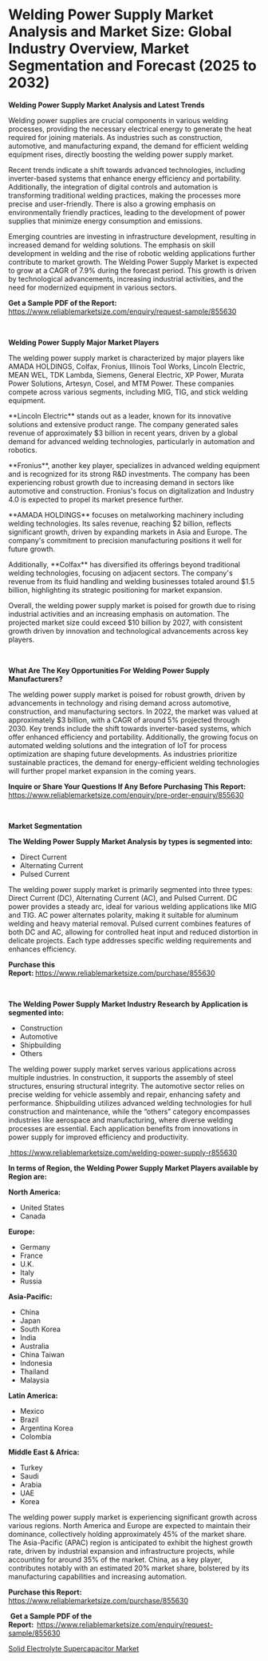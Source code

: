 <p><h1>Welding Power Supply Market Analysis and Market Size: Global Industry Overview, Market Segmentation and Forecast (2025 to 2032)</h1></p><p><strong>Welding Power Supply Market Analysis and Latest Trends</strong></p>
<p><p>Welding power supplies are crucial components in various welding processes, providing the necessary electrical energy to generate the heat required for joining materials. As industries such as construction, automotive, and manufacturing expand, the demand for efficient welding equipment rises, directly boosting the welding power supply market. </p><p>Recent trends indicate a shift towards advanced technologies, including inverter-based systems that enhance energy efficiency and portability. Additionally, the integration of digital controls and automation is transforming traditional welding practices, making the processes more precise and user-friendly. There is also a growing emphasis on environmentally friendly practices, leading to the development of power supplies that minimize energy consumption and emissions.</p><p>Emerging countries are investing in infrastructure development, resulting in increased demand for welding solutions. The emphasis on skill development in welding and the rise of robotic welding applications further contribute to market growth. The Welding Power Supply Market is expected to grow at a CAGR of 7.9% during the forecast period. This growth is driven by technological advancements, increasing industrial activities, and the need for modernized equipment in various sectors.</p></p>
<p><strong>Get a Sample PDF of the Report:&nbsp;</strong> <a href="https://www.reliablemarketsize.com/enquiry/request-sample/855630?utm_campaign=2386&utm_medium=2&utm_source=Github&utm_content=ia&utm_term=13022025&utm_id=welding-power-supply">https://www.reliablemarketsize.com/enquiry/request-sample/855630</a></p>
<p>&nbsp;</p>
<p><strong>Welding Power Supply Major Market Players</strong></p>
<p><p>The welding power supply market is characterized by major players like AMADA HOLDINGS, Colfax, Fronius, Illinois Tool Works, Lincoln Electric, MEAN WEL, TDK Lambda, Siemens, General Electric, XP Power, Murata Power Solutions, Artesyn, Cosel, and MTM Power. These companies compete across various segments, including MIG, TIG, and stick welding equipment.</p><p>**Lincoln Electric** stands out as a leader, known for its innovative solutions and extensive product range. The company generated sales revenue of approximately $3 billion in recent years, driven by a global demand for advanced welding technologies, particularly in automation and robotics.</p><p>**Fronius**, another key player, specializes in advanced welding equipment and is recognized for its strong R&D investments. The company has been experiencing robust growth due to increasing demand in sectors like automotive and construction. Fronius's focus on digitalization and Industry 4.0 is expected to propel its market presence further.</p><p>**AMADA HOLDINGS** focuses on metalworking machinery including welding technologies. Its sales revenue, reaching $2 billion, reflects significant growth, driven by expanding markets in Asia and Europe. The company's commitment to precision manufacturing positions it well for future growth.</p><p>Additionally, **Colfax** has diversified its offerings beyond traditional welding technologies, focusing on adjacent sectors. The company's revenue from its fluid handling and welding businesses totaled around $1.5 billion, highlighting its strategic positioning for market expansion.</p><p>Overall, the welding power supply market is poised for growth due to rising industrial activities and an increasing emphasis on automation. The projected market size could exceed $10 billion by 2027, with consistent growth driven by innovation and technological advancements across key players.</p></p>
<p>&nbsp;</p>
<p><strong>What Are The Key Opportunities For Welding Power Supply Manufacturers?</strong></p>
<p><p>The welding power supply market is poised for robust growth, driven by advancements in technology and rising demand across automotive, construction, and manufacturing sectors. In 2022, the market was valued at approximately $3 billion, with a CAGR of around 5% projected through 2030. Key trends include the shift towards inverter-based systems, which offer enhanced efficiency and portability. Additionally, the growing focus on automated welding solutions and the integration of IoT for process optimization are shaping future developments. As industries prioritize sustainable practices, the demand for energy-efficient welding technologies will further propel market expansion in the coming years.</p></p>
<p><strong>Inquire or Share Your Questions If Any Before Purchasing This Report:</strong> <a href="https://www.reliablemarketsize.com/enquiry/pre-order-enquiry/855630?utm_campaign=2386&utm_medium=2&utm_source=Github&utm_content=ia&utm_term=13022025&utm_id=welding-power-supply">https://www.reliablemarketsize.com/enquiry/pre-order-enquiry/855630</a></p>
<p>&nbsp;</p>
<p><strong>Market Segmentation</strong></p>
<p><strong>The Welding Power Supply Market Analysis by types is segmented into:</strong></p>
<p><ul><li>Direct Current</li><li>Alternating Current</li><li>Pulsed Current</li></ul></p>
<p><p>The welding power supply market is primarily segmented into three types: Direct Current (DC), Alternating Current (AC), and Pulsed Current. DC power provides a steady arc, ideal for various welding applications like MIG and TIG. AC power alternates polarity, making it suitable for aluminum welding and heavy material removal. Pulsed current combines features of both DC and AC, allowing for controlled heat input and reduced distortion in delicate projects. Each type addresses specific welding requirements and enhances efficiency.</p></p>
<p><strong>Purchase this Report:&nbsp;</strong><a href="https://www.reliablemarketsize.com/purchase/855630?utm_campaign=2386&utm_medium=2&utm_source=Github&utm_content=ia&utm_term=13022025&utm_id=welding-power-supply">https://www.reliablemarketsize.com/purchase/855630</a></p>
<p>&nbsp;</p>
<p><strong>The Welding Power Supply Market Industry Research by Application is segmented into:</strong></p>
<p><ul><li>Construction</li><li>Automotive</li><li>Shipbuilding</li><li>Others</li></ul></p>
<p><p>The welding power supply market serves various applications across multiple industries. In construction, it supports the assembly of steel structures, ensuring structural integrity. The automotive sector relies on precise welding for vehicle assembly and repair, enhancing safety and performance. Shipbuilding utilizes advanced welding technologies for hull construction and maintenance, while the “others” category encompasses industries like aerospace and manufacturing, where diverse welding processes are essential. Each application benefits from innovations in power supply for improved efficiency and productivity.</p></p>
<p><a href="https://www.reliablemarketsize.com/welding-power-supply-r855630?utm_campaign=2386&utm_medium=2&utm_source=Github&utm_content=ia&utm_term=13022025&utm_id=welding-power-supply">&nbsp;https://www.reliablemarketsize.com/welding-power-supply-r855630</a></p>
<p><strong>In terms of Region, the Welding Power Supply Market Players available by Region are:</strong></p>
<p>
    <p> <strong> North America: </strong>
        <ul>
            <li>United States</li>
            <li>Canada</li>
        </ul>
        </p> 
    <p> <strong> Europe: </strong>
        <ul>
            <li>Germany</li>
            <li>France</li>
            <li>U.K.</li>
            <li>Italy</li>
            <li>Russia</li>
        </ul>
        </p> 
    <p> <strong> Asia-Pacific: </strong>
        <ul>
            <li>China</li>
            <li>Japan</li>
            <li>South Korea</li>
            <li>India</li>
            <li>Australia</li>
            <li>China Taiwan</li>
            <li>Indonesia</li>
            <li>Thailand</li>
            <li>Malaysia</li>
        </ul>
        </p> 
    <p> <strong> Latin America: </strong>
        <ul>
            <li>Mexico</li>
            <li>Brazil</li>
            <li>Argentina Korea</li>
            <li>Colombia</li>
        </ul>
        </p> 
    <p> <strong> Middle East & Africa: </strong>
        <ul>
            <li>Turkey</li>
            <li>Saudi</li>
            <li>Arabia</li>
            <li>UAE</li>
            <li>Korea</li>
        </ul>
    </p>
    </p>
<p><p>The welding power supply market is experiencing significant growth across various regions. North America and Europe are expected to maintain their dominance, collectively holding approximately 45% of the market share. The Asia-Pacific (APAC) region is anticipated to exhibit the highest growth rate, driven by industrial expansion and infrastructure projects, while accounting for around 35% of the market. China, as a key player, contributes notably with an estimated 20% market share, bolstered by its manufacturing capabilities and increasing automation.</p></p>
<p><strong>Purchase this Report: </strong><a href="https://www.reliablemarketsize.com/purchase/855630?utm_campaign=2386&utm_medium=2&utm_source=Github&utm_content=ia&utm_term=13022025&utm_id=welding-power-supply">https://www.reliablemarketsize.com/purchase/855630</a></p>
<p>&nbsp;<strong>Get a Sample PDF of the Report:&nbsp;&nbsp;</strong><a href="https://www.reliablemarketsize.com/enquiry/request-sample/855630?utm_campaign=2386&utm_medium=2&utm_source=Github&utm_content=ia&utm_term=13022025&utm_id=welding-power-supply">https://www.reliablemarketsize.com/enquiry/request-sample/855630</a></p>
<p><strong></strong></p>
<p><p><a href="https://github.com/rodinayygacklezi/Market-Research-Report-List-1/blob/main/solid-electrolyte-supercapacitor-market.md?utm_campaign=2386&utm_medium=2&utm_source=Github&utm_content=ia&utm_term=13022025&utm_id=welding-power-supply">Solid Electrolyte Supercapacitor Market</a></p></p>